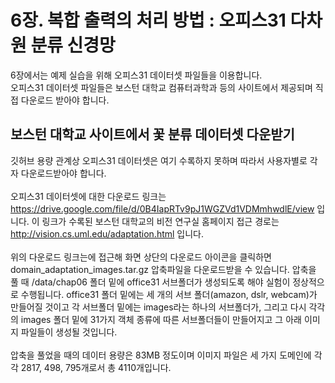 # 6장. 복합 출력의 처리 방법 : 오피스31 다차원 분류 신경망
6장에서는 예제 실습을 위해 오피스31 데이터셋 파일들을 이용합니다.<br/>
오피스31 데이터셋 파일들은 보스턴 대학교 컴퓨터과학과 등의 사이트에서 제공되며 직접 다운로드 받아야 합니다.<br/>

## 보스턴 대학교 사이트에서 꽃 분류 데이터셋 다운받기
깃허브 용량 관계상 오피스31 데이터셋은 여기 수록하지 못하며 따라서 사용자별로 각자 다운로드받아야 합니다.<br/><br/>
오피스31 데이터셋에 대한 다운로드 링크는 https://drive.google.com/file/d/0B4IapRTv9pJ1WGZVd1VDMmhwdlE/view 입니다.
이 링크가 수록된 보스턴 대학교의 비전 연구실 홈페이지 접근 경로는 http://vision.cs.uml.edu/adaptation.html 입니다.<br/><br/>
위의 다운로드 링크는에 접근해 화면 상단의 다운로드 아이콘을 클릭하면 domain_adaptation_images.tar.gz 압축파일을 다운로드받을 수 있습니다.
압축을 풀 때 /data/chap06 폴더 밑에 office31 서브폴더가 생성되도록 해야 실험이 정상적으로 수행됩니다.
office31 폴더 밑에는 세 개의 서브 폴더(amazon, dslr, webcam)가 만들어질 것이고 각 서브폴더 밑에는 images라는 하나의 서브폴더가,
그리고 다시 각각의 images 폴더  밑에 31가지 객체 종류에 따른 서브폴더들이 만들어지고 그 아래 이미지 파일들이 생성될 것입니다.<br/><br/>
압축을 풀었을 때의 데이터 용량은 83MB 정도이며 이미지 파일은 세 가지 도메인에 각각 2817, 498, 795개로서 총 4110개입니다.
<br/><br/>
